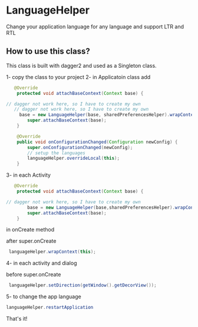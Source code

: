 # LanguageHelper

Change your application language for any language and support LTR and RTL





## How to use this class?

This class is built with dagger2 and used as a Singleton class.

1- copy the class to your project
2- in Applicatoin class add
```java
   @Override
    protected void attachBaseContext(Context base) {

// dagger not work here, so I have to create my own
   // dagger not work here, so I have to create my own
     base = new LanguageHelper(base, sharedPreferencesHelper).wrapContext(base);
        super.attachBaseContext(base);
    }

    @Override
    public void onConfigurationChanged(Configuration newConfig) {
        super.onConfigurationChanged(newConfig);
        // setup the languages
        languageHelper.overrideLocal(this);
    }

```

3- in each Activity

```java
   @Override
    protected void attachBaseContext(Context base) {

// dagger not work here, so I have to create my own
        base = new LanguageHelper(base,sharedPreferencesHelper).wrapContext(base);
        super.attachBaseContext(base);
    }


```
in onCreate method 

after super.onCreate

```java   
 languageHelper.wrapContext(this);

```

4- in each activity and dialog

before super.onCreate
```java     
 languageHelper.setDirection(getWindow().getDecorView());
```
5- to change the app language

```java 
languageHelper.restartApplication
```

That's it!

